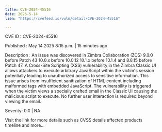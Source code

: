 ```yaml
---
title: CVE-2024-45516
date: 2025-5-14
lien: "https://cvefeed.io/vuln/detail/CVE-2024-45516"

---
```


CVE ID : CVE-2024-45516

Published :  May 14
2025
8:15 p.m. | 15 minutes ago

Description : An issue was discovered in Zimbra Collaboration (ZCS) 9.0.0 before Patch 43
10.0.x before 10.0.12
10.1.x before 10.1.4
and 8.8.15 before Patch 47. A Cross-Site Scripting (XSS) vulnerability in the Zimbra Classic UI allows attackers to execute arbitrary JavaScript within the victim's session
potentially leading to unauthorized access to sensitive information. This issue arises from insufficient sanitization of HTML content
including malformed  tags with embedded JavaScript. The vulnerability is triggered when the victim views a specially crafted email in the Classic UI
causing the malicious script to execute. No further user interaction is required beyond viewing the email.

Severity: 0.0 | NA

Visit the link for more details
such as CVSS details
affected products
timeline
and more...
